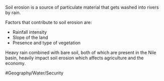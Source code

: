 Soil erosion is a source of particulate material that gets washed into rivers by rain.

Factors that contribute to soil erosion are:
* Rainfall intensity
* Slope of the land
* Presence and type of vegetation

Heavy rain combined with bare soil, both of which are present in the Nile basin, heavily impact soil erosion which affects agriculture and the economy.


#Geography/Water/Security 
